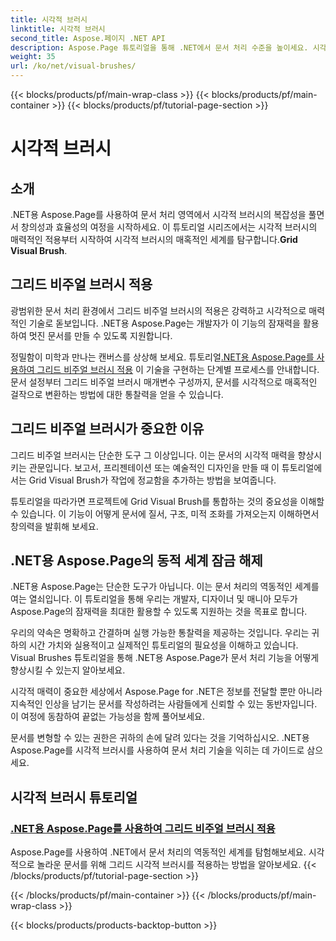 ```yaml
---
title: 시각적 브러시
linktitle: 시각적 브러시
second_title: Aspose.페이지 .NET API
description: Aspose.Page 튜토리얼을 통해 .NET에서 문서 처리 수준을 높이세요. 시각적으로 멋진 문서를 위한 마스터링 기술인 시각적 브러시의 영역에 빠져보세요.
weight: 35
url: /ko/net/visual-brushes/
---
```


{{< blocks/products/pf/main-wrap-class >}}
{{< blocks/products/pf/main-container >}}
{{< blocks/products/pf/tutorial-page-section >}}

# 시각적 브러시


## 소개

 .NET용 Aspose.Page를 사용하여 문서 처리 영역에서 시각적 브러시의 복잡성을 풀면서 창의성과 효율성의 여정을 시작하세요. 이 튜토리얼 시리즈에서는 시각적 브러시의 매력적인 적용부터 시작하여 시각적 브러시의 매혹적인 세계를 탐구합니다.**Grid Visual Brush**.

## 그리드 비주얼 브러시 적용

광범위한 문서 처리 환경에서 그리드 비주얼 브러시의 적용은 강력하고 시각적으로 매력적인 기술로 돋보입니다. .NET용 Aspose.Page는 개발자가 이 기능의 잠재력을 활용하여 멋진 문서를 만들 수 있도록 지원합니다.

 정밀함이 미학과 만나는 캔버스를 상상해 보세요. 튜토리얼[.NET용 Aspose.Page를 사용하여 그리드 비주얼 브러시 적용](./apply-grid-visual-brush/) 이 기술을 구현하는 단계별 프로세스를 안내합니다. 문서 설정부터 그리드 비주얼 브러시 매개변수 구성까지, 문서를 시각적으로 매혹적인 걸작으로 변환하는 방법에 대한 통찰력을 얻을 수 있습니다.

## 그리드 비주얼 브러시가 중요한 이유

그리드 비주얼 브러시는 단순한 도구 그 이상입니다. 이는 문서의 시각적 매력을 향상시키는 관문입니다. 보고서, 프리젠테이션 또는 예술적인 디자인을 만들 때 이 튜토리얼에서는 Grid Visual Brush가 작업에 정교함을 추가하는 방법을 보여줍니다.

튜토리얼을 따라가면 프로젝트에 Grid Visual Brush를 통합하는 것의 중요성을 이해할 수 있습니다. 이 기능이 어떻게 문서에 질서, 구조, 미적 조화를 가져오는지 이해하면서 창의력을 발휘해 보세요.

## .NET용 Aspose.Page의 동적 세계 잠금 해제

.NET용 Aspose.Page는 단순한 도구가 아닙니다. 이는 문서 처리의 역동적인 세계를 여는 열쇠입니다. 이 튜토리얼을 통해 우리는 개발자, 디자이너 및 매니아 모두가 Aspose.Page의 잠재력을 최대한 활용할 수 있도록 지원하는 것을 목표로 합니다.

우리의 약속은 명확하고 간결하며 실행 가능한 통찰력을 제공하는 것입니다. 우리는 귀하의 시간 가치와 실용적이고 실제적인 튜토리얼의 필요성을 이해하고 있습니다. Visual Brushes 튜토리얼을 통해 .NET용 Aspose.Page가 문서 처리 기능을 어떻게 향상시킬 수 있는지 알아보세요.

시각적 매력이 중요한 세상에서 Aspose.Page for .NET은 정보를 전달할 뿐만 아니라 지속적인 인상을 남기는 문서를 작성하려는 사람들에게 신뢰할 수 있는 동반자입니다. 이 여정에 동참하여 끝없는 가능성을 함께 풀어보세요.

문서를 변형할 수 있는 권한은 귀하의 손에 달려 있다는 것을 기억하십시오. .NET용 Aspose.Page를 시각적 브러시를 사용하여 문서 처리 기술을 익히는 데 가이드로 삼으세요.
## 시각적 브러시 튜토리얼
### [.NET용 Aspose.Page를 사용하여 그리드 비주얼 브러시 적용](./apply-grid-visual-brush/)
Aspose.Page를 사용하여 .NET에서 문서 처리의 역동적인 세계를 탐험해보세요. 시각적으로 놀라운 문서를 위해 그리드 시각적 브러시를 적용하는 방법을 알아보세요.
{{< /blocks/products/pf/tutorial-page-section >}}

{{< /blocks/products/pf/main-container >}}
{{< /blocks/products/pf/main-wrap-class >}}

{{< blocks/products/products-backtop-button >}}
